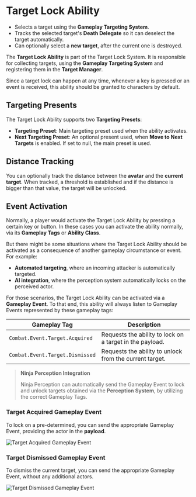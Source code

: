 # Target Lock Ability
<primary-label ref="combat"/>

<tldr>
    <ul>
        <li>Selects a target using the <b>Gameplay Targeting System</b>.</li>        
        <li>Tracks the selected target's <b>Death Delegate</b> so it can deselect the target automatically.</li>
        <li>Can optionally select a <b>new target</b>, after the current one is destroyed.</li>
    </ul>
</tldr>

The **Target Lock Ability** is part of the Target Lock System. It is responsible for collecting
targets, using the **Gameplay Targeting System** and registering them in the **Target Manager**.

Since a target lock can happen at any time, whenever a key is pressed or an event is received, this ability should be
granted to characters by default.

## Targeting Presents

The Target Lock Ability supports two **Targeting Presets**:

- **Targeting Preset**: Main targeting preset used when the ability activates.
- **Next Targeting Preset**: An optional present used, when **Move to Next Targets** is enabled. If set to null, the main preset is used.

## Distance Tracking

You can optionally track the distance between the **avatar** and the **current target**. When tracked, a threshold is
established and if the distance is bigger than that value, the target will be unlocked.

## Event Activation

Normally, a player would activate the Target Lock Ability by pressing a certain key or button. In these cases you can 
activate the ability normally, via its **Gameplay Tags** or **Ability Class**.

But there might be some situations where the Target Lock Ability should be activated as a consequence of another gameplay 
circumstance or event. For example:

- **Automated targeting**, where an incoming attacker is automatically targeted.
- **AI integration**, where the perception system automatically locks on the perceived actor.

For those scenarios, the Target Lock Ability can be activated via a **Gameplay Event**. To that end, this ability will 
always listen to Gameplay Events represented by these gameplay tags:

| Gameplay Tag                    | Description                                              |
|---------------------------------|----------------------------------------------------------|
| `Combat.Event.Target.Acquired`  | Requests the ability to lock on a target in the payload. |
| `Combat.Event.Target.Dismissed` | Requests the ability to unlock from the current target.  |

> **Ninja Perception Integration**
>
> Ninja Perception can automatically send the Gameplay Event to lock and unlock targets obtained via the **Perception System**,
> by utilizing the correct Gameplay Tags.

### Target Acquired Gameplay Event

To lock on a pre-determined, you can send the appropriate Gameplay Event, providing the actor in the **payload**.

<tabs group="sample">
    <tab title="Blueprint">
        <img src="cbt_target_acquired_event.png" alt="Target Acquired Gameplay Event" border-effect="line"/>
    </tab>
    <tab title="C++">
        <code-block lang="c++" src="cbt_target_acquired_payload.cpp"/>
    </tab>
</tabs>

### Target Dismissed Gameplay Event

To dismiss the current target, you can send the appropriate Gameplay Event, without any additional actors. 

<tabs group="sample">
    <tab title="Blueprint">
        <img src="cbt_target_dismissed_event.png" alt="Target Dismissed Gameplay Event" border-effect="line"/>
    </tab>
    <tab title="C++">
        <code-block lang="c++" src="cbt_target_dismissed_payload.cpp"/>
    </tab>
</tabs>

